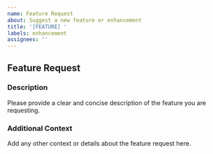 ```yaml
---
name: Feature Request
about: Suggest a new feature or enhancement
title: '[FEATURE] '
labels: enhancement
assignees: ''
---
```


## Feature Request

### Description

Please provide a clear and concise description of the feature you are requesting.

### Additional Context

Add any other context or details about the feature request here.

